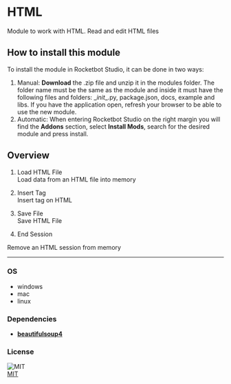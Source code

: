 # HTML
  
Module to work with HTML. Read and edit HTML files  



## How to install this module
  

To install the module in Rocketbot Studio, it can be done in two ways:
1. Manual: __Download__ the .zip file and unzip it in the modules folder. The folder name must be the same as the module and inside it must have the following files and folders: \__init__.py, package.json, docs, example and libs. If you have the application open, refresh your browser to be able to use the new module.
2. Automatic: When entering Rocketbot Studio on the right margin you will find the **Addons** section, select **Install Mods**, search for the desired module and press install.  



## Overview

1. Load HTML File  
Load data from an HTML file into memory

2. Insert Tag  
Insert tag on HTML

3. Save File  
Save HTML File

4. End Session  

Remove an HTML session from memory  

----
### OS

- windows
- mac
- linux

### Dependencies
- [**beautifulsoup4**](https://pypi.org/project/beautifulsoup4/)

### License
  
![MIT](https://camo.githubusercontent.com/107590fac8cbd65071396bb4d04040f76cde5bde/687474703a2f2f696d672e736869656c64732e696f2f3a6c6963656e73652d6d69742d626c75652e7376673f7374796c653d666c61742d737175617265)  
[MIT](http://opensource.org/licenses/mit-license.ph)

